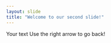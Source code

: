 ```yaml
---
layout: slide
title: "Welcome to our second slide!"
---
```

Your text
Use the right arrow to go back!